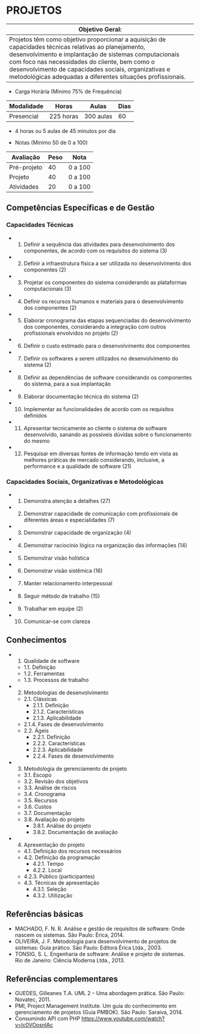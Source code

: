 # PROJETOS

|Objetivo Geral:|
|-|
|Projetos têm como objetivo proporcionar a aquisição de capacidades técnicas relativas ao planejamento, desenvolvimento e implantação de sistemas computacionais com foco nas necessidades do cliente, bem como o desenvolvimento de capacidades sociais, organizativas e metodológicas adequadas a diferentes situações profissionais.|

- Carga Horária (Mínimo 75% de Frequência)

|Modalidade|Horas|Aulas|Dias|
|-|-|-|-|
|Presencial|225 horas|300 aulas|60|

- 4 horas ou 5 aulas de 45 minutos por dia

- Notas (Mínimo 50 de 0 a 100)

|Avaliação|Peso|Nota|
|-|-|-|
|Pré-projeto|40|0 a 100|
|Projeto|40|0 a 100|
|Atividades|20|0 a 100|

## Competências Específicas e de Gestão
### Capacidades Técnicas
- 1. Definir a sequência das atividades para desenvolvimento dos componentes, de acordo com os requisitos do sistema (3)
- 2. Definir a infraestrutura física a ser utilizada no desenvolvimento dos componentes (2)
- 3. Projetar os componentes do sistema considerando as plataformas computacionais (3)
- 4. Definir os recursos humanos e materiais para o desenvolvimento dos componentes (2)
- 5. Elaborar cronograma das etapas sequenciadas do desenvolvimento dos componentes, considerando a integração com outros profissionais envolvidos no projeto (2)
- 6. Definir o custo estimado para o desenvolvimento dos componentes
- 7. Definir os softwares a serem utilizados no desenvolvimento do sistema (2)
- 8. Definir as dependências de software considerando os componentes do sistema, para a sua implantação
- 9. Elaborar documentação técnica do sistema (2)
- 10. Implementar as funcionalidades de acordo com os requisitos definidos
- 11. Apresentar tecnicamente ao cliente o sistema de software desenvolvido, sanando as possíveis dúvidas sobre o funcionamento do mesmo
- 12. Pesquisar em diversas fontes de informação tendo em vista as melhores práticas de mercado considerando, inclusive, a performance e a qualidade de software (21)

### Capacidades Sociais, Organizativas e Metodológicas
- 1. Demonstra atenção a detalhes (27)
- 2. Demonstrar capacidade de comunicação com profissionais de diferentes áreas e especialidades (7)
- 3. Demonstrar capacidade de organização (4)
- 4. Demonstrar raciocínio lógico na organização das informações (14)
- 5. Demonstrar visão holística
- 6. Demonstrar visão sistêmica (16)
- 7. Manter relacionamento interpessoal
- 8. Seguir método de trabalho (15)
- 9. Trabalhar em equipe (2)
- 10. Comunicar-se com clareza

## Conhecimentos
- 1. Qualidade de software
    - 1.1. Definição
    - 1.2. Ferramentas
    - 1.3. Processos de trabalho
- 2. Metodologias de desenvolvimento
    - 2.1. Clássicas
        - 2.1.1. Definição
        - 2.1.2. Características
        - 2.1.3. Aplicabilidade
    - 2.1.4. Fases de desenvolvimento
    - 2.2. Ágeis
        - 2.2.1. Definição
        - 2.2.2. Características
        - 2.2.3. Aplicabilidade
        - 2.2.4. Fases de desenvolvimento
- 3. Metodologia de gerenciamento de projeto
    - 3.1. Escopo
    - 3.2. Revisão dos objetivos
    - 3.3. Análise de riscos
    - 3.4. Cronograma
    - 3.5. Recursos
    - 3.6. Custos
    - 3.7. Documentação
    - 3.8. Avaliação do projeto
        - 3.8.1. Análise do projeto
        - 3.8.2. Documentação de avaliação
- 4. Apresentação do projeto
    - 4.1. Definição dos recursos necessários
    - 4.2. Definição da programação
        - 4.2.1. Tempo
        - 4.2.2. Local
    - 4.2.3. Público (participantes)
    - 4.3. Técnicas de apresentação
        - 4.3.1. Seleção
        - 4.3.2. Utilização

## Referências básicas
- MACHADO, F. N. R. Análise e gestão de requisitos de software: Onde nascem os sistemas. São Paulo: Érica, 2014.
- OLIVEIRA, J. F. Metodologia para desenvolvimento de projetos de sistemas: Guia prático. São Paulo: Editora Érica Ltda., 2003.
- TONSIG, S. L. Engenharia de software: Análise e projeto de sistemas. Rio de Janeiro: Ciência Moderna Ltda., 2013.

## Referências complementares
- GUEDES, Gilleanes T.A. UML 2 – Uma abordagem prática. São Paulo: Novatec, 2011.
- PMI, Project Management Institute. Um guia do conhecimento em gerenciamento de projetos (Guia PMBOK). São Paulo: Saraiva, 2014.
- Consumindo API com PHP https://www.youtube.com/watch?v=lc0VOosnlAc